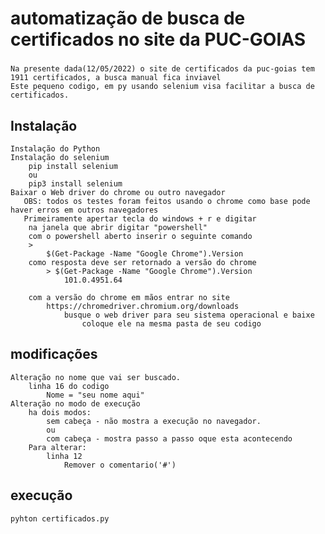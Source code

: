# automatização de busca de certificados no site da PUC-GOIAS

###
    Na presente dada(12/05/2022) o site de certificados da puc-goias tem 1911 certificados, a busca manual fica inviavel
    Este pequeno codigo, em py usando selenium visa facilitar a busca de certificados.

## Instalação
    Instalação do Python
    Instalação do selenium
        pip install selenium
        ou
        pip3 install selenium
    Baixar o Web driver do chrome ou outro navegador
       OBS: todos os testes foram feitos usando o chrome como base pode haver erros em outros navegadores
       Primeiramente apertar tecla do windows + r e digitar 
        na janela que abrir digitar "powershell"
        com o powershell aberto inserir o seguinte comando
        >
            $(Get-Package -Name "Google Chrome").Version
        como resposta deve ser retornado a versão do chrome
            > $(Get-Package -Name "Google Chrome").Version
                101.0.4951.64

        com a versão do chrome em mãos entrar no site 
            https://chromedriver.chromium.org/downloads
                busque o web driver para seu sistema operacional e baixe
                    coloque ele na mesma pasta de seu codigo



## modificações
    Alteração no nome que vai ser buscado.
        linha 16 do codigo
            Nome = "seu nome aqui"
    Alteração no modo de execução 
        ha dois modos:
            sem cabeça - não mostra a execução no navegador.
            ou
            com cabeça - mostra passo a passo oque esta acontecendo
        Para alterar:
            linha 12
                Remover o comentario('#')

## execução
    pyhton certificados.py
